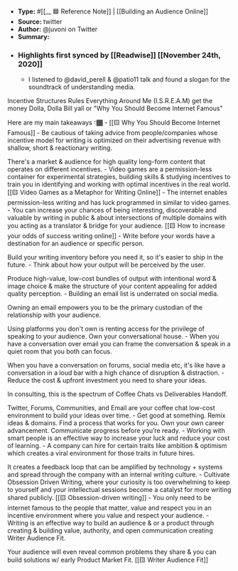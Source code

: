 - **Type:** #[[__ 🟦  Reference Note]] | [[Building an Audience Online]]
- **Source:**  twitter
- **Author:** @juvoni on Twitter
- **Summary:**
- ### Highlights first synced by [[Readwise]] [[November 24th, 2020]]
    - I listened to @david_perell & @patio11 talk and found a slogan for the soundtrack of understanding media.

Incentive Structures Rules Everything Around Me (I.S.R.E.A.M) get the money Dolla, Dolla Bill yall or "Why You Should Become Internet Famous"

Here are my main takeaways 👇🏾
    - [[🟨 Why You Should Become Internet Famous]]
    - Be cautious of taking advice from people/companies whose incentive model for writing is optimized on their advertising revenue with shallow, short & reactionary writing.

There's a market & audience for high quality long-form content that operates on different incentives. 
    - Video games are a permission-less container for experimental strategies, building skills & studying incentives to train you in identifying and working with optimal incentives in the real world. [[🟨 Video Games as a Metaphor for Writing Online]]
    - The internet enables permission-less writing and has luck programmed in similar to video games. 
    - You can increase your chances of being interesting, discoverable and valuable by writing in public & about intersections of multiple domains with you acting as a translator & bridge for your audience. [[🟨 How to increase your odds of success writing online]]
    - Write before your words have a destination for an audience or specific person. 

Build your writing inventory before you need it, so it's easier to ship in the future. 
    - Think about how your output will be perceived by the user. 

Produce high-value, low-cost bundles of output with intentional word & image choice & make the structure of your content appealing for added quality perception. 
    - Building an email list is underrated on social media.

Owning an email empowers you to be the primary custodian of the relationship with your audience.

Using platforms you don't own is renting access for the privilege of speaking to your audience. Own your conversational house. 
    - When you have a conversation over email you can frame the conversation & speak in a quiet room that you both can focus. 

When you have a conversation on forums, social media etc, it's like have a conversation in a loud bar with a high chance of disruption & distraction. 
    - Reduce the cost & upfront investment you need to share your ideas.

In consulting, this is the spectrum of Coffee Chats vs Deliverables Handoff.

Twitter, Forums, Communities, and Email are your coffee chat low-cost environment to build your ideas over time. 
    - Get good at something. 
Remix ideas & domains. 
Find a process that works for you.
Own your own career advancement. 
Communicate progress before you’re ready. 
    - Working with smart people is an effective way to increase your luck and reduce your cost of learning. 
    - A company can hire for certain traits like ambition & optimism which creates a viral environment for those traits in future hires. 

It creates a feedback loop that can be amplified by technology + systems and spread through the company with an internal writing culture. 
    - Cultivate Obsession Driven Writing, where your curiosity is too overwhelming to keep to yourself and your intellectual sessions become a catalyst for more writing shared publicly. [[🟨 Obsession-driven writing]]
    - You only need to be internet famous to the people that matter, value and respect you in an incentive environment where you value and respect your audience. 
    - Writing is an effective way to build an audience & or a product through creating & building value, authority, and open communication creating Writer Audience Fit. 

Your audience will even reveal common problems they share & you can build solutions w/ early Product Market Fit. [[🟨 Writer Audience Fit]]
